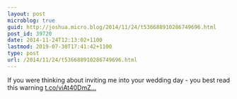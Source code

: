 ```yaml
---
layout: post
microblog: true
guid: http://joshua.micro.blog/2014/11/24/t536688910286749696.html
post_id: 39720
date: 2014-11-24T12:13:02+1100
lastmod: 2019-07-30T17:41:42+1100
type: post
url: /2014/11/24/t536688910286749696.html
---
```

If you were thinking about inviting me into your wedding day - you best read this warning [t.co/viAt40DmZ...](http://t.co/viAt40DmZI)
